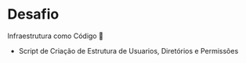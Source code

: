 # Desafio

Infraestrutura como Código :wave:

  - Script de Criação de Estrutura de Usuarios, Diretórios e Permissões
